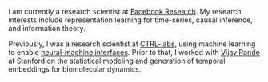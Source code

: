 I am currently a research scientist at
[Facebook Research](http://research.facebook.com/). My research interests
include representation learning for time-series, causal inference, and
information theory.


Previously, I was a research scientist at
[CTRL-labs](http://www.ctrl-labs.com/), using machine learning to enable
[neural-machine interfaces](https://www.wired.com/story/brain-machine-interface-isnt-sci-fi-anymore/).
Prior to that, I worked with [Vijay Pande](http://pande.stanford.edu) at
Stanford on the statistical modeling and generation of temporal embeddings for
biomolecular dynamics.
